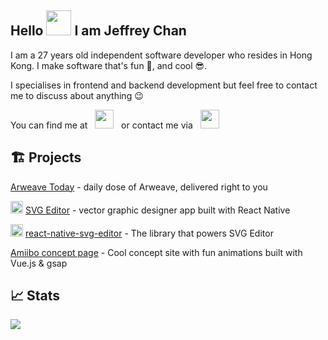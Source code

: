 ## Hello <img src="https://devjeff.info/wave.gif" width="40"> I am Jeffrey Chan

I am a 27 years old independent software developer who resides in Hong Kong. I make software that's fun 🤩, and cool 😎.

I specialises in frontend and backend development but feel free to contact me to discuss about anything 😉

You can find me at &nbsp; [<img src="https://img.icons8.com/?size=256&id=yoQabS8l0qpr&format=png" width="30"/>](https://twitter.com/DevJeffHK) &nbsp; or contact me via &nbsp; <a href="mailto:jeffrey@devjeff.info"> <img src="https://img.icons8.com/fluent/48/000000/gmail.png" width="30"/> </a>

## 🏗️ Projects

[Arweave Today](https://arweavehub.com/today) - daily dose of Arweave, delivered right to you

<img src="https://devjeff.info/images/svg-editor-logo.png" width="20"> [SVG Editor](https://thumbnaillab.app) - vector graphic designer app built with React Native

<img src="https://devjeff.info/github-logo.svg" width="20"> [react-native-svg-editor](https://github.com/DevChanQ/react-native-svg-editor) - The library that powers SVG Editor

[Amiibo concept page](https://devjeff.info/amiibo?name=ken) - Cool concept site with fun animations built with Vue.js & gsap

## 📈 Stats

<img src="https://myreadme.vercel.app/api/embed/DevChanQ?panels=toprepositories,toplanguages,commitgraph" />